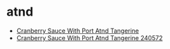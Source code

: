 # atnd

 * [Cranberry Sauce With Port Atnd Tangerine](../../index/c/cranberry-sauce-with-port-atnd-tangerine-240572.json)
 * [Cranberry Sauce With Port Atnd Tangerine 240572](../../index/c/cranberry-sauce-with-port-atnd-tangerine-240572.json)

